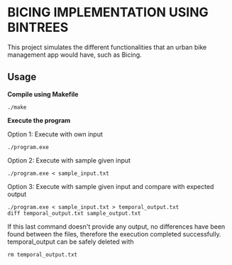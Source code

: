 # **BICING IMPLEMENTATION USING BINTREES**
This project simulates the different functionalities that an urban bike management app would have, such as Bicing.  
  
## **Usage**  

**Compile using Makefile**  
   ```
   ./make
   ```
**Execute the program**
   
Option 1: Execute with own input
   ```
   ./program.exe  
   ```
Option 2: Execute with sample given input
   ```
   ./program.exe < sample_input.txt     
   ```
Option 3: Execute with sample given input and compare with expected output   
   ```
   ./program.exe < sample_input.txt > temporal_output.txt
   diff temporal_output.txt sample_output.txt  
   ```
   If this last command doesn't provide any output, no differences have been found between the files, therefore the execution completed successfully. temporal_output can be safely deleted with   
   ```
   rm temporal_output.txt
   ```
